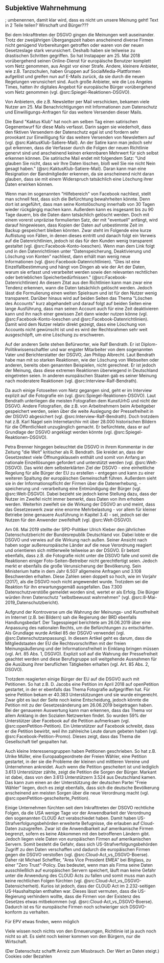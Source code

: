 ## Subjektive Wahrnehmung

; umbenennen, damit klar wird, dass es nicht um unsere Meinung geht!
Text in 2 Teile teilen? Wirschaft und Bürger???

Bei dem Inkrafttreten der DSGVO gingen die Meinungen weit auseinander. Trotz der zweijährigen Übergangszeit haben anscheinend diverse Firmen nicht genügend Vorbereitungen getroffen oder waren von der neuen Gesetzeslage stark verunsichert. Deshalb haben sie teilweise zu drastischen Schritten gegriffen. So hat Instapaper am 25. Mai 2018 vorübergehend seinen Online-Dienst für europäische Benutzer komplett vom Netz genommen, aus Angst vor einer Strafe. Andere, kleinere Anbieter, wie z.B. Tanzschulen, haben Gruppen auf SocialMedia-Plattformen aufgelöst und greifen nun auf E-Mails zurück, da sie durch die neuen Regelungen verunsichert sind. Auch große Anbieter, wie die Los Angeles Times, hatten ihr digitales Angebot für europäische Bürger vorübergehend vom Netz genommen (vgl. @src:Spiegel-Reaktionen-DSGVO).

Von Anbietern, die z.B. Newsletter per Mail verschicken, bekamen viele Nutzer am 25. Mai Benachrichtigungen mit Informationen zum Datenschutz und Einwilligungs-Anfragen für das weitere Versenden dieser Mails.

Die Band "Kaktus Klub" hat noch am selben Tag einen satirischen Gegenentwurf für diese Mails verfasst. Darin sagen sie wiederholt, dass den fiktiven Versendern der Datenschutz egal ist und fordern sehr provokant zur Einwilligung für das weitere Versenden von Newslettern auf (vgl. @src:KaktusKlub-Satiere-Mail). An der Satire kann man jedoch sehr gut erkennen, dass die Verfasser durch die Folgen der neuen Richtlinie genervt sind und anscheinend keinen erkennbaren Mehrwert für sich selbst erkennen können. Die satirische Mail endet mit folgendem Satz: "Und glauben Sie nicht, dass wir Ihre Daten löschen, bloß weil Sie nie nicht Nein gesagt haben." (@src:KaktusKlub-Satiere-Mail). Daran kann man eine Resignation der Bandmitglieder erkennen, da sie anscheinend nicht daran glauben, dass sie mit einem Widerspruch tatsächlich eine Löschung ihrer Daten erwirken können.

Wenn man im sogenannten "Hilfebereich" von Facebook nachliest, stellt man schnell fest, dass sich die Befürchtung bewahrheiten könnte. Denn dort ist angeführt, dass man seine Kontolöschung innerhalb von 30 Tagen wieder rückgängig machen kann. Außerdem kann es insgesamt bis zu 90 Tage dauern, bis die Daten dann tatsächlich gelöscht werden. Doch mit einem vorerst unpräzise formulierten Satz, der mit "eventuell" anfängt, wird darauf hingewiesen, dass Kopien der Daten auf unbestimmte Zeit im Backup gespeichert bleiben könnten. Zwar steht im Folgende eine kurze Auflistung von Fällen, in denen dieses eintritt und danach folgt ein Verweis auf die Datenrichtlinien, jedoch ist das für den Kunden wenig transparent gestaltet (vgl. @src:Facebook-Konto-loeschen). Wenn man dem Link folgt und in den Datenrichtlinien unter "Datenspeicherung, Deaktivierung und Löschung von Konten" nachliest, dann erhält man wenig neue Informationen (vgl. @src:Facebook-Datenrichtlinien). "Dies ist eine Einzelfallbestimmung und hängt von Dingen ab wie der Art der Daten, warum sie erfasst und verarbeitet werden sowie den relevanten rechtlichen oder betrieblichen Speicherbedürfnissen." (@src:Facebook-Datenrichtlinien) An diesem Zitat aus den Richtlinien kann man zwar eine Tendenz erkennen, wann die Daten tatsächlich gelöscht werden. Jedoch lässt die Formulierung einen weiten Spielraum und ist für den Nutzer wenig transparent. Darüber hinaus wird auf beiden Seiten das Thema "Löschen des Accounts" kurz abgehandelt und darauf folgt auf beiden Seiten eine lange Ausführung, dass man seinen Account auch für eine Zeit deaktivieren kann und ihn nach einer gewissen Zeit dann wieder nutzen könne (vgl. @src:Facebook-Konto-loeschen und @src:Facebook-Datenrichtlinien). Damit wird dem Nutzer relativ direkt gezeigt, dass eine Löschung von Accounts nicht gewünscht ist und es wird der Rechtsrahmen sehr weit ausgeschöpft, um eine Löschung zu erschweren.

Auf der anderen Seite stehen Befürworter, wie Ralf Bendrath. Er ist Diplom-Politikwissenschaftler und war engster Mitarbeiter von dem sogenannten Vater und Berichterstatter der DSGVO, Jan Philipp Albrecht. Laut Bendrath habe man mit so starken Reaktionen, wie der Löschung von Webseiten oder anderen, bereits oben genannten Beispielen, nicht gerechnet. Er ist jedoch der Meinung, dass diese extremen Reaktionen überwiegend in Deutschland eingetreten seien. In anderen europäischen Staaten gab es seiner Meinung nach moderatere Reaktionen (vgl. @src:Interview-Ralf-Bendrath).

Da auch einige Fotoseiten vom Netz gegangen sind, geht er im Interview explizit auf die Fotografie ein (vgl. @src:Spiegel-Reaktionen-DSGVO). Laut Bendrath unterliegen die meisten Fotografien dem KunstUrhG und nicht der DSGVO. Andere Fotografien, die z.B. von Arbeitnehmern beim Arbeitgeber gespeichert werden, seien über die weite Auslegung der Pressefreiheit in der DSGVO abgesichert (vgl. @src:Interview-Ralf-Bendrath). Doch trotzdem hat z.B. Karl Nagel sein Internetarchiv mit über 28.000 historischen Bildern für die Öffentlichkeit unzugänglich gemacht. Er befürchtete, dass er auf Grundlage der DSGVO angeklagt werden könnte (vgl. @src:Spiegel-Reaktionen-DSGVO).

Petra Brenner hingegen beleuchtet die DSGVO in ihrem Kommentar in der Zeitung "die Welt" kritischer als R. Bendrath. Sie kreidet an, dass der Gesetzestext viele Öffnungsklauseln enthält und somit von Anfang an nationale Einzellösungen gefordert und unterstützt werden (vgl. @src:Welt-DSGVO). Das wirkt dem selbsterklärten Ziel der DSGVO - eine einheitliche Regelung für alle Bürger der EU zu erstellen - entgegen und kann zu einer weiteren Spaltung der europäischen Gemeinschaft führen. Außerdem sieht sie in der Informationspflicht der Firmen über die Datenerhebung, -speicherung und -verarbeitung eine Entmündigung der Bürger (vgl. @src:Welt-DSGVO). Dabei bezieht sie jedoch keine Stellung dazu, dass der Nutzer im Zweifel nicht immer bemerkt, dass Daten von ihm erhoben werden. Weiterhin zweifelt sie die Wirkung der DSGVO an und meint, dass das Gesetzeswerk zwar eine enorme Mehrbelastung - vor allem für kleiner Betriebe (eine genauere Ausführung in Kapitel 3.4) - sei, jedoch sei der Nutzen für den Anwender zweifelhaft (vgl. @src:Welt-DSGVO).

Am 08. Mai 2019 stellte der SPD-Politiker Ulrich Kleber den jährlichen Datenschutzbericht der Bundesrepublik Deutschland vor. Dabei lobte er die DSGVO und verwies auf die Wirkung nach außen. Seiner Ansicht nach haben sogar außereuropäische Länder auf die neue Verordnung reagiert und orientieren sich mittlerweile teilweise an der DSGVO. Er betont ebenfalls, dass z.B. die Fotografie nicht unter die DSGVO falle und somit die Reaktionen einiger Foto-Seiten-Betreiber nicht gerechtfertigt seien. Jedoch merkt er ebenfalls die große Verunsicherung der Bevölkerung. Sein Ministerium hatte in dem Jahr 6.507 allgemeine Anfragen und 3.108 Beschwerden erhalten. Diese Zahlen seien doppelt so hoch, wie im Vorjahr (2017), als die DSGVO noch nicht angewendet wurde. Trotzdem sei die Reaktion für ihn erwartungsgemäß ausgefallen. Das 7.300 Datenschutzverstöße gemeldet worden sind, wertet er als Erfolg. Die Bürger würden ihren Datenschutz "selbstbewusst wahrnehmen" (vgl. @src:8-Mai-2019_Datenschutzbericht).

Aufgrund der Kontroverse um die Wahrung der Meinungs- und Kunstfreiheit im Internet (z.B. bei Bildern) sah die Regierung der BRD ebenfalls Handlungsbedarf. Der Tagesspiegel berichtete am 26.06.2019 über eine Anpassung des nationalen Rechts, um die Befürchtungen zu entschärfen. Als Grundlage wurde Artikel 85 der DSGVO verwendet (vgl. @src:Datenschutzanpassung). In diesem Artikel geht es darum, dass die Mitgliedstaaten der EU die Rechtsvorschriften mit der freien Meinungsäußerung und der Informationsfreiheit in Einklang bringen müssen (vgl. Art. 85 Abs. 1, DSGVO). Explizit soll auf die Wahrung der Pressefreiheit geachtet werden und diese Berufsgruppe soll weitgehende Ausnahmen für die Ausübung ihrer beruflichen Tätigkeiten erhalten (vgl. Art. 85 Abs. 2, DSGVO).

Trotzdem reagierten einige Bürger der EU auf die DSGVO auch mit Petitionen. So hat z.B. D. Jacobs eine Petition im April 2018 auf openPetition gestartet, in der er ebenfalls das Thema Fotografie aufgegriffen hat. Für seine Petition bekam er 40.383 Unterstützungen und sie wurde eingereicht. Zwar gibt es laut der Seite noch keine Entscheidung, jedoch könnte die Petition mit zu der Gesetzesänderung am 26.06.2019 beigetragen haben. Bei der genaueren Auswertung kann man erkennen, dass das Thema vor allem Anklang in den Sozialen Netzwerken findet. So wurden 59% der Unterstützer über Facebook auf die Petition aufmerksam (vgl. @src:openPetition-Petition). Ein Unterstützer auf Facebook schreibt, dass er die Petition bewirbt, weil ihn zahlreiche Leute darum gebeten haben (vgl. @src:Facebook-Petition-Promo). Dieses zeigt, dass das Thema die Gesellschaft tief gespalten hat.

Auch kleine Interessensgruppen haben Petitionen geschrieben. So hat z.B. Ulrike Müller, eine Europaabgeordnete der Freien Wähler, eine Petition gestartet, in der sie die Probleme der kleinen und mittleren Vereine und Unternehmen ankreidet. Auch wenn die Petition gescheitert ist und lediglich 3.613 Unterstützer zählte, zeigt die Petition die Sorgen der Bürger. Markant ist dabei, dass von den 3.613 Unterstützern 3.524 aus Deutschland kamen. Das kann zum einen an der Unterstützung der deutschen Partei "Freie Wähler" liegen, doch es zeigt ebenfalls, dass sich die deutsche Bevölkerung anscheinend am meisten Sorgen über die neue Verordnung macht (vgl. @src:openPetition-gescheiterte_Petition).

Einige Unternehmen fürchten seit dem Inkrafttreten der DSGVO rechtliche Folgen, da die USA wenige Tage vor der Anwendbarkeit der Verordnung den sogenannten CLOUD Act verabschiedet haben. Damit haben US-Strafverfolgungsbehörden erweiterte Befugnisse, die erlauben auf Cloud-Daten zuzugreifen. Zwar ist die Anwendbarkeit auf amerikanische Firmen begrenzt, sofern es keine Abkommen mit den betroffenen Ländern gibt. Jedoch liegen viele Daten von europäischen Firmen auf amerikanischen Servern. Somit besteht die Gefahr, dass sich US-Strafverfolgungsbehörden Zugriff zu den Daten verschaffen und dadurch die europäischen Firmen gegen die DSGVO verstoßen (vgl. @src:Cloud-Act_vs_DSGVO-Boerse). Daher rät Michael Scheffler, "Area Vice President EMEA" bei Bitglass, zu einer "Zero Trust"-Policy. Das bedeutet, wenn man als Firma seine Daten ausschließlich auf europäischen Servern speichert, läuft man keine Gefahr unter die Anwendung des CLOUD Acts zu fallen und somit muss man auch keine rechtlichen Folgen fürchten (vgl. @src:Cloud-Act_vs_DSGVO-Datensicherheit). Kurios ist jedoch, dass der CLOUD Act im 2.232-seitigen US-Haushaltsplan enthalten war. Dieses lässt vermuten, dass die US-Regierung verhindern wollte, dass die Firmen von der Existenz des Gesetzes etwas mitbekommen (vgl. @src:Cloud-Act_vs_DSGVO-Boerse). Dadurch ist es für europäische Firmen noch schwieriger sich DSGVO-konform zu verhalten.

Für EPV etwas finden, wenn möglich

Viele wissen noch nichts von den Erneuerungen, Richtlinie ist ja auch noch nicht so alt. Es sieht noch keiner kommen von den Bürgern, nur die Wirtschaft.

(Der Datenschutz schafft Anreiz zum Missbrauch. Der Wert an Daten steigt.) Cookies oder Bezahlen

